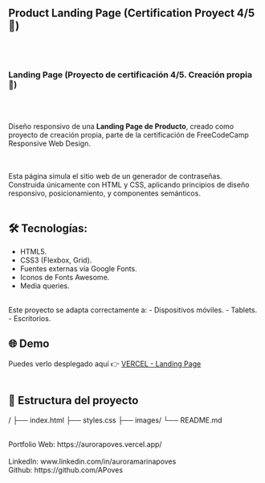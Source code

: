 ## Product Landing Page (Certification Proyect 4/5🎯)

<br>
<br>

### Landing Page (Proyecto de certificación 4/5. Creación propia 🎯)

<br>
<br>

Diseño responsivo de una **Landing Page de Producto**, creado como proyecto de creación propia, parte de la certificación de FreeCodeCamp Responsive Web Design.
<br>
<br>
<br>


Esta página simula el sitio web de un generador de contraseñas.
<br>
Construida únicamente con HTML y CSS, aplicando principios de diseño responsivo, posicionamiento, y componentes semánticos.
<br>
<br>

## 🛠️ Tecnologías:
- HTML5.
- CSS3 (Flexbox, Grid).
- Fuentes externas vía Google Fonts.
- Iconos de Fonts Awesome.
- Media queries.

<br>
Este proyecto se adapta correctamente a:
- Dispositivos móviles.
- Tablets.
- Escritorios.
<br>

## 🌐 Demo
Puedes verlo desplegado aquí 👉 [VERCEL - Landing Page](https://<TU-URL>.vercel.app)  
<br>

## 📁 Estructura del proyecto

/
├── index.html
├── styles.css
├── images/
└── README.md

<br>
Portfolio Web: https://aurorapoves.vercel.app/
<br>
<br>
LinkedIn: www.linkedin.com/in/auroramarinapoves
<br>
Github: https://github.com/APoves
